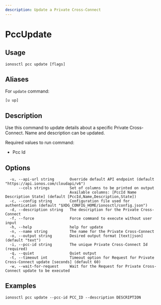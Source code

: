 ```yaml
---
description: Update a Private Cross-Connect
---
```


# PccUpdate

## Usage

```text
ionosctl pcc update [flags]
```

## Aliases

For `update` command:
```text
[u up]
```

## Description

Use this command to update details about a specific Private Cross-Connect. Name and description can be updated.

Required values to run command:

* Pcc Id

## Options

```text
  -u, --api-url string       Override default API endpoint (default "https://api.ionos.com/cloudapi/v6")
      --cols strings         Set of columns to be printed on output 
                             Available columns: [PccId Name Description State] (default [PccId,Name,Description,State])
  -c, --config string        Configuration file used for authentication (default "$XDG_CONFIG_HOME/ionosctl/config.json")
  -d, --description string   The description for the Private Cross-Connect
  -f, --force                Force command to execute without user input
  -h, --help                 help for update
  -n, --name string          The name for the Private Cross-Connect
  -o, --output string        Desired output format [text|json] (default "text")
  -i, --pcc-id string        The unique Private Cross-Connect Id (required)
  -q, --quiet                Quiet output
  -t, --timeout int          Timeout option for Request for Private Cross-Connect update [seconds] (default 60)
  -w, --wait-for-request     Wait for the Request for Private Cross-Connect update to be executed
```

## Examples

```text
ionosctl pcc update --pcc-id PCC_ID --description DESCRIPTION
```


